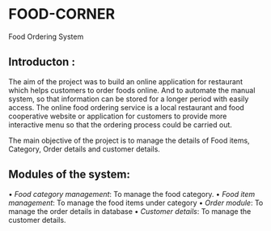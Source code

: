 # FOOD-CORNER
Food Ordering System

##  Introducton : 
The aim of the project was to build an online application for restaurant which helps customers to order foods online. And to automate the manual system, so that information can be stored for a longer period with easily access. The online food ordering service is a local restaurant and food cooperative website or application for customers to provide more interactive menu so that the ordering process could be carried out.
    
The main objective of the project is to manage the details of Food items, Category, Order details and customer details.


##  Modules of the system:
•	*Food category management*: To manage the food category.
•	*Food item management*:  To manage the food items under category
•	*Order module*:   To manage the order details in database
•	*Customer details*: 	 To manage the customer details.
